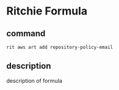 # Ritchie Formula

## command

```bash
rit aws art add repository-policy-email
```

## description

description of formula
